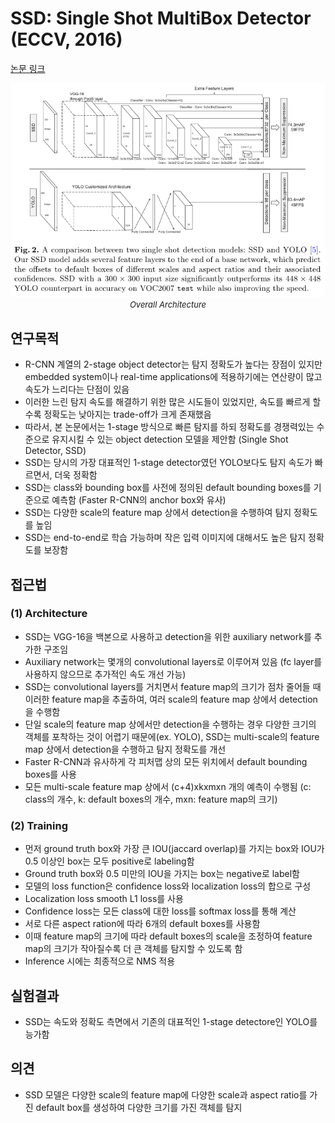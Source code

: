 # SSD: Single Shot MultiBox Detector (ECCV, 2016)

[논문 링크](https://link.springer.com/chapter/10.1007/978-3-319-46448-0_2)

<p align="center">
    <img width="600" alt='fig1' src="../img/liu2016ssd.png?raw=true"></br>
    <em><font size=2>Overall Architecture</font></em>
</p>

## 연구목적
- R-CNN 계열의 2-stage object detector는 탐지 정확도가 높다는 장점이 있지만 embedded system이나 real-time applications에 적용하기에는 연산량이 많고 속도가 느리다는 단점이 있음
- 이러한 느린 탐지 속도를 해결하기 위한 많은 시도들이 있었지만, 속도를 빠르게 할수록 정확도는 낮아지는 trade-off가 크게 존재했음
- 따라서, 본 논문에서는 1-stage 방식으로 빠른 탐지를 하되 정확도를 경쟁력있는 수준으로 유지시킬 수 있는 object detection 모델을 제안함 (Single Shot Detector, SSD)
- SSD는 당시의 가장 대표적인 1-stage detector였던 YOLO보다도 탐지 속도가 빠르면서, 더욱 정확함
- SSD는 class와 bounding box를 사전에 정의된 default bounding boxes를 기준으로 예측함 (Faster R-CNN의 anchor box와 유사)
- SSD는 다양한 scale의 feature map 상에서 detection을 수행하여 탐지 정확도를 높임
- SSD는 end-to-end로 학습 가능하며 작은 입력 이미지에 대해서도 높은 탐지 정확도를 보장함

## 접근법
### (1) Architecture
- SSD는 VGG-16을 백본으로 사용하고 detection을 위한 auxiliary network를 추가한 구조임
- Auxiliary network는 몇개의 convolutional layers로 이루어져 있음 (fc layer를 사용하지 않으므로 추가적인 속도 개선 가능)
- SSD는 convolutional layers를 거치면서 feature map의 크기가 점차 줄어들 때 이러한 feature map을 추출하여, 여러 scale의 feature map 상에서 detection을 수행함
- 단일 scale의 feature map 상에서만 detection을 수행하는 경우 다양한 크기의 객체를 포착하는 것이 어렵기 때문에(ex. YOLO), SSD는 multi-scale의 feature map 상에서 detection을 수행하고 탐지 정확도를 개선
- Faster R-CNN과 유사하게 각 피처맵 상의 모든 위치에서 default bounding boxes를 사용
- 모든 multi-scale feature map 상에서 (c+4)xkxmxn 개의 예측이 수행됨 (c: class의 개수, k: default boxes의 개수, mxn: feature map의 크기)

### (2) Training
- 먼저 ground truth box와 가장 큰 IOU(jaccard overlap)를 가지는 box와 IOU가 0.5 이상인 box는 모두 positive로 labeling함
- Ground truth box와 0.5 미만의 IOU을 가지는 box는 negative로 label함
- 모델의 loss function은 confidence loss와 localization loss의 합으로 구성
- Localization loss smooth L1 loss를 사용
- Confidence loss는 모든 class에 대한 loss를 softmax loss를 통해 계산
- 서로 다른 aspect ration에 따라 6개의 default boxes를 사용함
- 이때 feature map의 크기에 따라 default boxes의 scale을 조정하여 feature map의 크기가 작아질수록 더 큰 객체를 탐지할 수 있도록 함
- Inference 시에는 최종적으로 NMS 적용

## 실험결과
- SSD는 속도와 정확도 측면에서 기존의 대표적인 1-stage detectore인 YOLO를 능가함

## 의견
- SSD 모델은 다양한 scale의 feature map에 다양한 scale과 aspect ratio를 가진 default box를 생성하여 다양한 크기를 가진 객체를 탐지